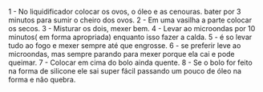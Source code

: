 1 - No liquidificador colocar os ovos, o óleo e as cenouras. bater por 3 minutos para sumir o cheiro dos ovos.
2 - Em uma vasilha a parte colocar os secos.
3 - Misturar os dois, mexer bem.
4 - Levar ao microondas por 10 minutos( em forma apropriada) enquanto isso fazer a calda.
5 - é so levar tudo ao fogo e mexer sempre até que engrosse.
6 - se preferir leve ao microondas, mas sempre parando para mexer porque ela cai e pode queimar.
7 - Colocar em cima do bolo ainda quente.
8 - Se o bolo for feito na forma de silicone ele sai super fácil passando um pouco de óleo na forma e não quebra.